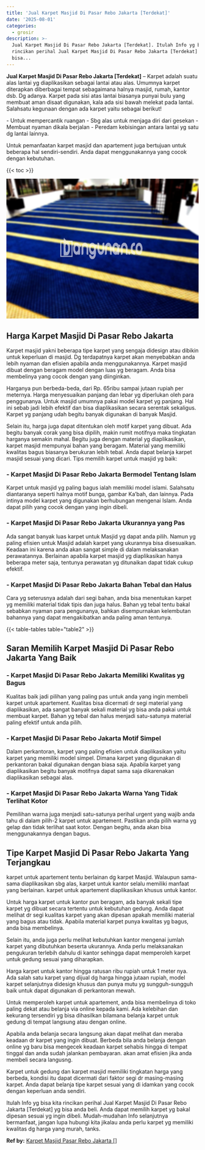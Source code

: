 ```yaml
---
title: 'Jual Karpet Masjid Di Pasar Rebo Jakarta [Terdekat]'
date: '2025-08-01'
categories:
  - grosir
description: >-
  Jual Karpet Masjid Di Pasar Rebo Jakarta [Terdekat]. Itulah Info yg bisa kita
  rincikan perihal Jual Karpet Masjid Di Pasar Rebo Jakarta [Terdekat] yg
  bisa...
---
```


**Jual Karpet Masjid Di Pasar Rebo Jakarta \[Terdekat\]** – Karpet adalah suatu alas lantai yg diaplikasikan sebagai lantai atau alas. Umumnya karpet diterapkan diberbagai tempat sebagaimana halnya masjid, rumah, kantor dsb. Dg adanya. Karpet pada sisi atas lantai biasanya punyai bulu yang membuat aman disaat digunakan, kala ada sisi bawah melekat pada lantai. Salahsatu kegunaan dengan ada karpet yaitu sebagai berikut!

\- Untuk mempercantik ruangan - Sbg alas untuk menjaga diri dari gesekan - Membuat nyaman dikala berjalan - Peredam kebisingan antara lantai yg satu dg lantai lainnya.

Untuk pemanfaatan karpet masjid dan apartement juga bertujuan untuk beberapa hal sendiri-sendiri. Anda dapat menggunakannya yang cocok dengan kebutuhan.

{{< toc >}}

![Jual Karpet Masjid Di Pasar Rebo Jakarta [Terdekat]](/images/grosir-karpet-murah-17.png)

## Harga Karpet Masjid Di Pasar Rebo Jakarta

Karpet masjid yakni beberapa tipe karpet yang sengaja didesign atau dibikin untuk keperluan di masjid. Dg terdapatnya karpet akan menyebabkan anda lebih nyaman dan efisien apabila anda menggunakannya. Karpet masjid dibuat dengan beragam model dengan luas yg beragam. Anda bisa membelinya yang cocok dengan yang diinginkan.

Harganya pun berbeda-beda, dari Rp. 65ribu sampai jutaan rupiah per meternya. Harga menyesuaikan panjang dan lebar yg diperlukan oleh para penggunanya. Untuk masjid umumnya pakai model karpet yg panjang. Hal ini sebab jadi lebih efektif dan bisa diaplikasikan secara serentak sekaligus. Karpet yg panjang udah begitu banyak digunakan di banyak Masjid.

Selain itu, harga juga dapat ditentukan oleh motif karpet yang dibuat. Ada begitu banyak corak yang bisa dipilih, makin rumit motifnya maka tingkatan harganya semakin mahal. Begitu juga dengan material yg diaplikasikan, karpet masjid mempunyai bahan yang beragam. Material yang memiliki kwalitas bagus biasanya berukuran lebih tebal. Anda dapat belanja karpet masjid sesuai yang dicari. Tips memilih karpet untuk masjid yg baik:

### \- Karpet Masjid Di Pasar Rebo Jakarta Bermodel Tentang Islam

Karpet untuk masjid yg paling bagus ialah memiliki model islami. Salahsatu diantaranya seperti halnya motif bunga, gambar Ka’bah, dan lainnya. Pada intinya model karpet yang digunakan berhubungan mengenai Islam. Anda dapat pilih yang cocok dengan yang ingin dibeli.

### \- Karpet Masjid Di Pasar Rebo Jakarta Ukurannya yang Pas

Ada sangat banyak luas karpet untuk Masjid yg dapat anda pilih. Namun yg paling efisien untuk Masjid adalah karpet yang ukurannya bisa disesuaikan. Keadaan ini karena anda akan sangat simple di dalam melaksanakan perawatannya. Berlainan apabila karpet masjid yg diaplikasikan hanya beberapa meter saja, tentunya perawatan yg ditunaikan dapat tidak cukup efektif.

### \- Karpet Masjid Di Pasar Rebo Jakarta Bahan Tebal dan Halus

Cara yg seterusnya adalah dari segi bahan, anda bisa menentukan karpet yg memiliki material tidak tipis dan juga halus. Bahan yg tebal tentu bakal sebabkan nyaman para pengunanya, bahkan disempurnakan kelembutan bahannya yang dapat mengakibatkan anda paling aman tentunya.

{{< table-tables table="table2" >}}

## Saran Memilih Karpet Masjid Di Pasar Rebo Jakarta Yang Baik

### \- Karpet Masjid Di Pasar Rebo Jakarta Memiliki Kwalitas yg Bagus

Kualitas baik jadi pilihan yang paling pas untuk anda yang ingin membeli karpet untuk apartement. Kualitas bisa dicermati dr segi material yang diaplikasikan, ada sangat banyak sekali material yg bisa anda pakai untuk membuat karpet. Bahan yg tebal dan halus menjadi satu-satunya material paling efektif untuk anda pilih.

### \- Karpet Masjid Di Pasar Rebo Jakarta Motif Simpel

Dalam perkantoran, karpet yang paling efisien untuk diaplikasikan yaitu karpet yang memiliki model simpel. Dimana karpet yang digunakan di perkantoran bakal digunakan dengan biasa saja. Apabila karpet yang diaplikasikan begitu banyak motifnya dapat sama saja dikarenakan diaplikasikan sebagai alas.

### \- Karpet Masjid Di Pasar Rebo Jakarta Warna Yang Tidak Terlihat Kotor

Pemilihan warna juga menjadi satu-satunya perihal urgent yang wajib anda tahu di dalam pilih-2 karpet untuk apartement. Pastikan anda pilih warna yg gelap dan tidak terlihat saat kotor. Dengan begitu, anda akan bisa menggunakannya dengan bagus.

## Tipe Karpet Masjid Di Pasar Rebo Jakarta Yang Terjangkau

karpet untuk apartement tentu berlainan dg karpet Masjid. Walaupun sama-sama diaplikasikan sbg alas, karpet untuk kantor selalu memiliki manfaat yang berlainan. karpet untuk apartement diaplikasikan khusus untuk kantor.

Untuk harga karpet untuk kantor pun beragam, ada banyak sekali tipe karpet yg dibuat secara tertentu untuk kebutuhan gedung. Anda dapat melihat dr segi kualitas karpet yang akan dipesan apakah memiliki material yang bagus atau tidak. Apabila material karpet punya kwalitas yg bagus, anda bisa membelinya.

Selain itu, anda juga perlu melihat kebutuhkan kantor mengenai jumlah karpet yang dibutuhkan beserta ukurannya. Anda perlu melaksanakan pengukuran terlebih dahulu di kantor sehingga dapat memperoleh karpet untuk gedung sesuai yang diharapkan.

Harga karpet untuk kantor hingga ratusan ribu rupiah untuk 1 meter nya. Ada salah satu karpet yang dijual dg harga hingga jutaan rupiah, model karpet selanjutnya didesign khusus dan punya mutu yg sungguh-sungguh baik untuk dapat digunakan di perkantoran mewah.

Untuk memperoleh karpet untuk apartement, anda bisa membelinya di toko paling dekat atau belanja via online kepada kami. Ada kelebihan dan kekurang tersendiri yg bisa dihasilkan bilamana belanja karpet untuk gedung di tempat langsung atau dengan online.

Apabila anda belanja secara langsung akan dapat melihat dan meraba keadaan dr karpet yang ingin dibuat. Berbeda bila anda belanja dengan online yg baru bisa mengecek keadaan karpet sehabis hingga di tempat tinggal dan anda sudah jalankan pembayaran. akan amat efisien jika anda membeli secara langusng.

Karpet untuk gedung dan karpet masjid memiliki tingkatan harga yang berbeda, kondisi itu dapat dicermati dari faktor segi dr masing-masing karpet. Anda dapat belanja tipe karpet sesuai yang di idamkan yang cocok dengan keperluan anda sendiri.

Itulah Info yg bisa kita rincikan perihal Jual Karpet Masjid Di Pasar Rebo Jakarta \[Terdekat\] yg bisa anda beli. Anda dapat memilih karpet yg bakal dipesan sesuai yg ingin dibeli. Mudah-mudahan Info selanjutnya bermanfaat, jangan lupa hubungi kita jikalau anda perlu karpet yg memiliki kwalitas dg harga yang murah, tanks.

**Ref by:**  [Karpet Masjid Pasar Rebo Jakarta []](https://id.wikipedia.org/wiki/Karpet)
